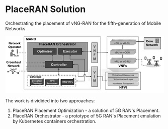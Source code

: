 # PlaceRAN Solution
 Orchestrating the placement of vNG-RAN for the fifth-generation of Mobile Networks
 
 ![PlaceRAN Solution Architecture](docs/PlaceRAN_Architecture.png)
 
 The work is dividided into two approaches:
 1. PlaceRAN Placement Optimization -  a solution of 5G RAN's Placement.
 2. PlaceRAN Orchestrator - a prototype of 5G RAN's Placement emulation by Kubernetes containers orchestration.
